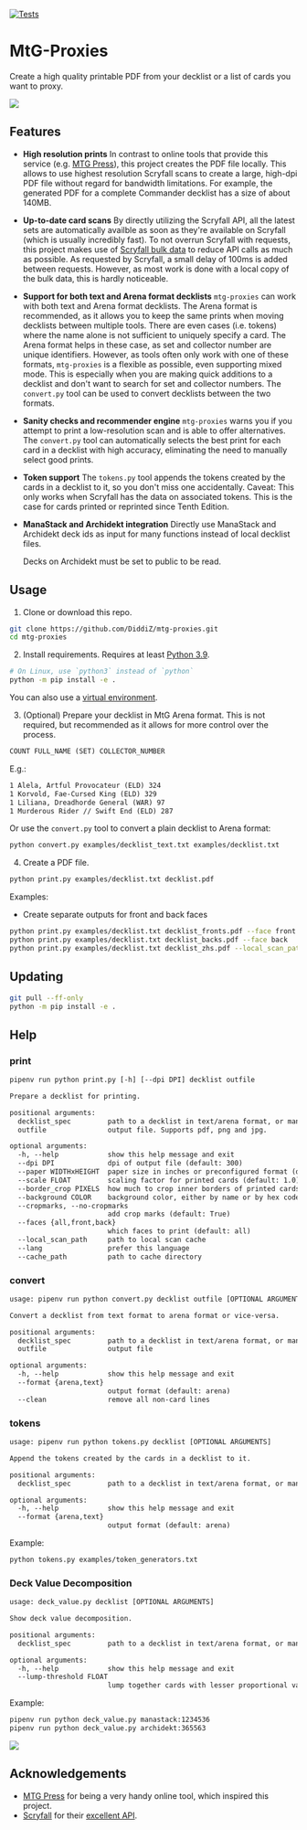 [![Tests](https://github.com/DiddiZ/donk.ai/actions/workflows/python-package.yml/badge.svg)](https://github.com/DiddiZ/mtg-proxies/actions/workflows/python-package.yml)

# MtG-Proxies

Create a high quality printable PDF from your decklist or a list of cards you want to proxy.

![](examples/decklist.png)

## Features

- **High resolution prints**
  In contrast to online tools that provide this service (e.g. [MTG Press](http://www.mtgpress.net/)), this project creates the PDF file locally.
  This allows to use highest resolution Scryfall scans to create a large, high-dpi PDF file without regard for bandwidth limitations. For example, the generated PDF for a complete Commander decklist has a size of about 140MB.

- **Up-to-date card scans**
  By directly utilizing the Scryfall API, all the latest sets are automatically availble as soon as they're available on Scryfall (which is usually incredibly fast). To not overrun Scryfall with requests, this project makes use of [Scryfall bulk data](https://scryfall.com/docs/api/bulk-data) to reduce API calls as much as possible. As requested by Scryfall, a small delay of 100ms is added between requests. However, as most work is done with a local copy of the bulk data, this is hardly noticeable.

- **Support for both text and Arena format decklists**
  `mtg-proxies` can work with both text and Arena format decklists.
  The Arena format is recommended, as it allows you to keep the same prints when moving decklists between multiple tools.
  There are even cases (i.e. tokens) where the name alone is not sufficient to uniquely specify a card.
  The Arena format helps in these case, as set and collector number are unique identifiers.
  However, as tools often only work with one of these formats, `mtg-proxies` is a flexible as possible, even supporting mixed mode.
  This is especially when you are making quick additions to a decklist and don't want to search for set and collector numbers.
  The `convert.py` tool can be used to convert decklists between the two formats.

- **Sanity checks and recommender engine**
  `mtg-proxies` warns you if you attempt to print a low-resolution scan and is able to offer alternatives.
  The `convert.py` tool can automatically selects the best print for each card in a decklist with high accuracy, eliminating the need to manually select good prints.

- **Token support**
  The `tokens.py` tool appends the tokens created by the cards in a decklist to it, so you don't miss one accidentally. Caveat: This only works when Scryfall has the data on associated tokens. This is the case for cards printed or reprinted since Tenth Edition.

- **ManaStack and Archidekt integration**
  Directly use ManaStack and Archidekt deck ids as input for many functions instead of local decklist files.

  Decks on Archidekt must be set to public to be read.

## Usage

1. Clone or download this repo.

```bash
git clone https://github.com/DiddiZ/mtg-proxies.git
cd mtg-proxies
```

2. Install requirements. Requires at least [Python 3.9](https://www.python.org/downloads/).

```bash
# On Linux, use `python3` instead of `python`
python -m pip install -e .
```

You can also use a [virtual environment](https://docs.python.org/3/library/venv.html).

3. (Optional) Prepare your decklist in MtG Arena format.
   This is not required, but recommended as it allows for more control over the process.

```txt
COUNT FULL_NAME (SET) COLLECTOR_NUMBER
```

E.g.:

```txt
1 Alela, Artful Provocateur (ELD) 324
1 Korvold, Fae-Cursed King (ELD) 329
1 Liliana, Dreadhorde General (WAR) 97
1 Murderous Rider // Swift End (ELD) 287
```

Or use the `convert.py` tool to convert a plain decklist to Arena format:

```bash
python convert.py examples/decklist_text.txt examples/decklist.txt
```

4. Create a PDF file.

```bash
python print.py examples/decklist.txt decklist.pdf
```

Examples:

- Create separate outputs for front and back faces

```bash
python print.py examples/decklist.txt decklist_fronts.pdf --face front
python print.py examples/decklist.txt decklist_backs.pdf --face back
python print.py examples/decklist.txt decklist_zhs.pdf --local_scan_path '/mnt/nasz/magic_cn/cards,/mnt/nasz/forge_cn1/Forge/Cache/pics/cards' --border_crop 0 --cache_path './.cache' --lang zhs
```

## Updating

```bash
git pull --ff-only
python -m pip install -e .
```

## Help

### print

```txt
pipenv run python print.py [-h] [--dpi DPI] decklist outfile

Prepare a decklist for printing.

positional arguments:
  decklist_spec         path to a decklist in text/arena format, or manastack:{manastack_id}, or archidekt:{archidekt_id}
  outfile               output file. Supports pdf, png and jpg.

optional arguments:
  -h, --help            show this help message and exit
  --dpi DPI             dpi of output file (default: 300)
  --paper WIDTHxHEIGHT  paper size in inches or preconfigured format (default: a4)
  --scale FLOAT         scaling factor for printed cards (default: 1.0)
  --border_crop PIXELS  how much to crop inner borders of printed cards (default: 14)
  --background COLOR    background color, either by name or by hex code (e.g. black or "#ff0000", default: None)
  --cropmarks, --no-cropmarks
                        add crop marks (default: True)
  --faces {all,front,back}
                        which faces to print (default: all)
  --local_scan_path     path to local scan cache
  --lang                prefer this language
  --cache_path          path to cache directory
```

### convert

```txt
usage: pipenv run python convert.py decklist outfile [OPTIONAL ARGUMENTS]

Convert a decklist from text format to arena format or vice-versa.

positional arguments:
  decklist_spec         path to a decklist in text/arena format, or manastack:{manastack_id}, or archidekt:{archidekt_id}
  outfile               output file

optional arguments:
  -h, --help            show this help message and exit
  --format {arena,text}
                        output format (default: arena)
  --clean               remove all non-card lines
```

### tokens

```txt
usage: pipenv run python tokens.py decklist [OPTIONAL ARGUMENTS]

Append the tokens created by the cards in a decklist to it.

positional arguments:
  decklist_spec         path to a decklist in text/arena format, or manastack:{manastack_id}, or archidekt:{archidekt_id}

optional arguments:
  -h, --help            show this help message and exit
  --format {arena,text}
                        output format (default: arena)
```

Example:

```bash
python tokens.py examples/token_generators.txt
```

### Deck Value Decomposition

```txt
usage: deck_value.py decklist [OPTIONAL ARGUMENTS]

Show deck value decomposition.

positional arguments:
  decklist_spec         path to a decklist in text/arena format, or manastack:{manastack_id}, or archidekt:{archidekt_id}

optional arguments:
  -h, --help            show this help message and exit
  --lump-threshold FLOAT
                        lump together cards with lesser proportional value
```

Example:

```bash
pipenv run python deck_value.py manastack:1234536
pipenv run python deck_value.py archidekt:365563
```

![](examples/deck_value.png)

## Acknowledgements

- [MTG Press](http://www.mtgpress.net/) for being a very handy online tool, which inspired this project.
- [Scryfall](https://scryfall.com/) for their [excellent API](https://scryfall.com/docs/api).
